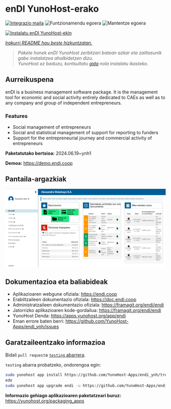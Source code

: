 <!--
Ohart ongi: README hau automatikoki sortu da <https://github.com/YunoHost/apps/tree/master/tools/readme_generator>ri esker
EZ editatu eskuz.
-->

# enDI YunoHost-erako

[![Integrazio maila](https://dash.yunohost.org/integration/endi.svg)](https://dash.yunohost.org/appci/app/endi) ![Funtzionamendu egoera](https://ci-apps.yunohost.org/ci/badges/endi.status.svg) ![Mantentze egoera](https://ci-apps.yunohost.org/ci/badges/endi.maintain.svg)

[![Instalatu enDI YunoHost-ekin](https://install-app.yunohost.org/install-with-yunohost.svg)](https://install-app.yunohost.org/?app=endi)

*[Irakurri README hau beste hizkuntzatan.](./ALL_README.md)*

> *Pakete honek enDI YunoHost zerbitzari batean azkar eta zailtasunik gabe instalatzea ahalbidetzen dizu.*  
> *YunoHost ez baduzu, kontsultatu [gida](https://yunohost.org/install) nola instalatu ikasteko.*

## Aurreikuspena

enDI is a business management software package. It is the management tool for economic and social activity entirely dedicated to CAEs as well as to any company and group of independent entrepreneurs.

### Features

- Social management of entrepreneurs
- Social and statistical management of support for reporting to funders
- Support for the entrepreneurial journey and commercial activity of entrepreneurs


**Paketatutako bertsioa:** 2024.06.19~ynh1

**Demoa:** <https://demo.endi.coop>

## Pantaila-argazkiak

![enDI(r)en pantaila-argazkia](./doc/screenshots/accueil.png)

## Dokumentazioa eta baliabideak

- Aplikazioaren webgune ofiziala: <https://endi.coop>
- Erabiltzaileen dokumentazio ofiziala: <https://doc.endi.coop>
- Administratzaileen dokumentazio ofiziala: <https://framagit.org/endi/endi>
- Jatorrizko aplikazioaren kode-gordailua: <https://framagit.org/endi/endi>
- YunoHost Denda: <https://apps.yunohost.org/app/endi>
- Eman errore baten berri: <https://github.com/YunoHost-Apps/endi_ynh/issues>

## Garatzaileentzako informazioa

Bidali `pull request`a [`testing` abarrera](https://github.com/YunoHost-Apps/endi_ynh/tree/testing).

`testing` abarra probatzeko, ondorengoa egin:

```bash
sudo yunohost app install https://github.com/YunoHost-Apps/endi_ynh/tree/testing --debug
edo
sudo yunohost app upgrade endi -u https://github.com/YunoHost-Apps/endi_ynh/tree/testing --debug
```

**Informazio gehiago aplikazioaren paketatzeari buruz:** <https://yunohost.org/packaging_apps>
